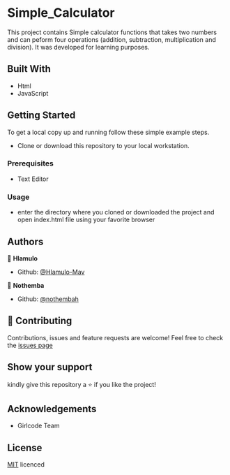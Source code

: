 # Simple_Calculator

This project contains Simple calculator functions that takes two numbers and can peform four operations (addition, subtraction, multiplication and division). It was developed for learning purposes.

## Built With
- Html
- JavaScript

## Getting Started

To get a local copy up and running follow these simple example steps.
- Clone or download this repository to your local workstation.

### Prerequisites
- Text Editor 

### Usage
- enter the directory where you cloned or downloaded the project and open index.html file using your favorite browser

## Authors
:bust_in_silhouette: **Hlamulo**
- Github: [@Hlamulo-Mav](https://github.com/Hlamulo-Mav)  

:bust_in_silhouette: **Nothemba**
- Github: [@nothembah](https://github.com/nothembah)

## :handshake: Contributing
Contributions, issues and feature requests are welcome!
Feel free to check the [issues page](https://github.com/Hlamulo-Mav/Simple_Calculator/issues)

## Show your support

kindly give this repository a :star: if you like the project!

## Acknowledgements
- Girlcode Team  

## License

[MIT](https://github.com/git/git-scm.com/blob/main/MIT-LICENSE.txt) licenced